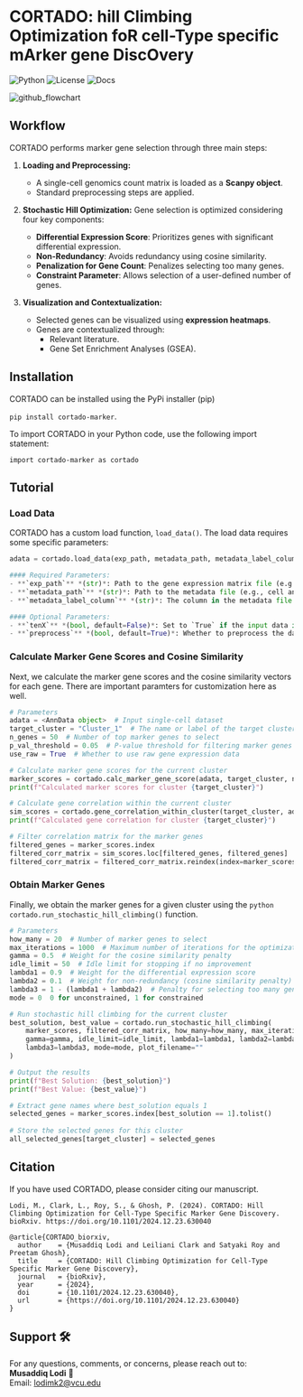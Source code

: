 # CORTADO: hill Climbing Optimization foR cell-Type specific mArker gene DiscOvery
![Python](https://img.shields.io/badge/Python-3.8+-3776AB?logo=python&logoColor=white) ![License](https://img.shields.io/badge/License-MIT-green) ![Docs](https://img.shields.io/badge/docs-passing-brightgreen)  



![github_flowchart](https://github.com/user-attachments/assets/8fec5bc5-fd99-47cb-a566-cbf1c69e1370)


## Workflow 

CORTADO performs marker gene selection through three main steps:

1. **Loading and Preprocessing:**
   - A single-cell genomics count matrix is loaded as a **Scanpy object**.
   - Standard preprocessing steps are applied.

2. **Stochastic Hill Optimization:**
   Gene selection is optimized considering four key components:
   - **Differential Expression Score**: Prioritizes genes with significant differential expression.
   - **Non-Redundancy**: Avoids redundancy using cosine similarity.
   - **Penalization for Gene Count**: Penalizes selecting too many genes.
   - **Constraint Parameter**: Allows selection of a user-defined number of genes.

3. **Visualization and Contextualization:**
   - Selected genes can be visualized using **expression heatmaps**.
   - Genes are contextualized through:
     - Relevant literature.
     - Gene Set Enrichment Analyses (GSEA).


## Installation

CORTADO can be installed using the PyPi installer (pip)

``` pip install cortado-marker ```. 

To import CORTADO in your Python code, use the following import statement:

``` import cortado-marker as cortado ```

## Tutorial 

### Load Data

CORTADO has a custom load function, ``` load_data() ```. The load data requires some specific parameters:

```python
adata = cortado.load_data(exp_path, metadata_path, metadata_label_column, tenX=False, preprocess=True) 

#### Required Parameters:
- **`exp_path`** *(str)*: Path to the gene expression matrix file (e.g., counts matrix in CSV format).  
- **`metadata_path`** *(str)*: Path to the metadata file (e.g., cell annotations in CSV format).  
- **`metadata_label_column`** *(str)*: The column in the metadata file containing group labels.  

#### Optional Parameters:
- **`tenX`** *(bool, default=False)*: Set to `True` if the input data is in 10X format.  
- **`preprocess`** *(bool, default=True)*: Whether to preprocess the data (log transformation and scaling).  
```
### Calculate Marker Gene Scores and Cosine Similarity 

Next, we calculate the marker gene scores and the cosine similarity vectors for each gene. There are important paramters for customization here as well. 

```python
# Parameters
adata = <AnnData object>  # Input single-cell dataset
target_cluster = "Cluster_1"  # The name or label of the target cluster
n_genes = 50  # Number of top marker genes to select
p_val_threshold = 0.05  # P-value threshold for filtering marker genes
use_raw = True  # Whether to use raw gene expression data

# Calculate marker gene scores for the current cluster
marker_scores = cortado.calc_marker_gene_score(adata, target_cluster, n_genes, p_val_threshold, use_raw=use_raw)
print(f"Calculated marker scores for cluster {target_cluster}")

# Calculate gene correlation within the current cluster
sim_scores = cortado.gene_correlation_within_cluster(target_cluster, adata)
print(f"Calculated gene correlation for cluster {target_cluster}")

# Filter correlation matrix for the marker genes
filtered_genes = marker_scores.index
filtered_corr_matrix = sim_scores.loc[filtered_genes, filtered_genes]
filtered_corr_matrix = filtered_corr_matrix.reindex(index=marker_scores.index, columns=marker_scores.index)

```

### Obtain Marker Genes 

Finally, we obtain the marker genes for a given cluster using the ```python cortado.run_stochastic_hill_climbing()``` function. 

```python
# Parameters
how_many = 20  # Number of marker genes to select
max_iterations = 1000  # Maximum number of iterations for the optimization
gamma = 0.5  # Weight for the cosine similarity penalty
idle_limit = 50  # Idle limit for stopping if no improvement
lambda1 = 0.9  # Weight for the differential expression score
lambda2 = 0.1  # Weight for non-redundancy (cosine similarity penalty)
lambda3 = 1 - (lambda1 + lambda2)  # Penalty for selecting too many genes
mode = 0  0 for unconstrained, 1 for constrained

# Run stochastic hill climbing for the current cluster
best_solution, best_value = cortado.run_stochastic_hill_climbing(
    marker_scores, filtered_corr_matrix, how_many=how_many, max_iterations=max_iterations, 
    gamma=gamma, idle_limit=idle_limit, lambda1=lambda1, lambda2=lambda2, 
    lambda3=lambda3, mode=mode, plot_filename=""
)

# Output the results
print(f"Best Solution: {best_solution}")
print(f"Best Value: {best_value}")

# Extract gene names where best_solution equals 1
selected_genes = marker_scores.index[best_solution == 1].tolist()
        
# Store the selected genes for this cluster
all_selected_genes[target_cluster] = selected_genes
```


## Citation 

If you have used CORTADO, please consider citing our manuscript. 

```
Lodi, M., Clark, L., Roy, S., & Ghosh, P. (2024). CORTADO: Hill Climbing Optimization for Cell-Type Specific Marker Gene Discovery. bioRxiv. https://doi.org/10.1101/2024.12.23.630040
```

```
@article{CORTADO_biorxiv,
  author    = {Musaddiq Lodi and Leiliani Clark and Satyaki Roy and Preetam Ghosh},
  title     = {CORTADO: Hill Climbing Optimization for Cell-Type Specific Marker Gene Discovery},
  journal   = {bioRxiv},
  year      = {2024},
  doi       = {10.1101/2024.12.23.630040},
  url       = {https://doi.org/10.1101/2024.12.23.630040}
}
```

## Support 🛠️  
For any questions, comments, or concerns, please reach out to:  
**Musaddiq Lodi** 📧  
Email: [lodimk2@vcu.edu](mailto:lodimk2@vcu.edu)  
